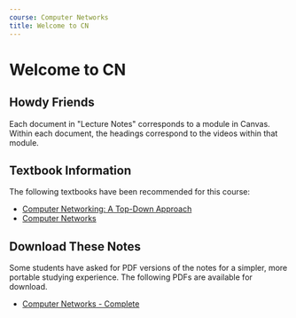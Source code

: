 ```yaml
---
course: Computer Networks
title: Welcome to CN
---
```


# Welcome to CN

## Howdy Friends

Each document in "Lecture Notes" corresponds to a module in Canvas. Within each
document, the headings correspond to the videos within that module.

## Textbook Information

The following textbooks have been recommended for this course:

- [Computer Networking: A Top-Down Approach](https://amzn.to/3bTL2o3)
- [Computer Networks](https://amzn.to/3gjF0km)

## Download These Notes

Some students have asked for PDF versions of the notes for a simpler, more
portable studying experience. The following PDFs are available for download.

- [Computer Networks - Complete](https://payhip.com/b/tCvzd 'The complete set of
  CN lecture notes, covering content from all twelve lectures.')
